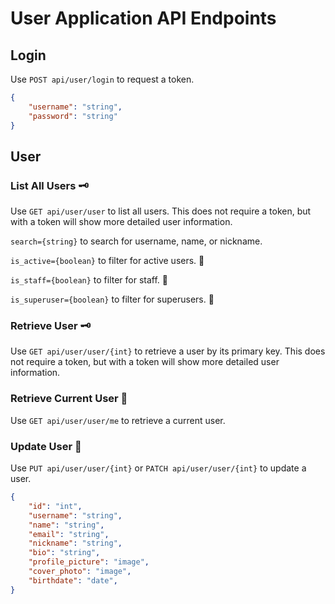 # User Application API Endpoints

## Login

Use `POST api/user/login` to request a token.

```json
{
    "username": "string",
    "password": "string"
}
```

## User

### List All Users 🗝️

Use `GET api/user/user` to list all users. This does not require a token, but with a token will show more detailed user information.

`search={string}` to search for username, name, or nickname.

`is_active={boolean}` to filter for active users. 🔑

`is_staff={boolean}` to filter for staff. 🔑

`is_superuser={boolean}` to filter for superusers. 🔑

### Retrieve User 🗝️

Use `GET api/user/user/{int}` to retrieve a user by its primary key. This does not require a token, but with a token will show more detailed user information.

### Retrieve Current User 🔑

Use `GET api/user/user/me` to retrieve a current user.

### Update User 🔑

Use `PUT api/user/user/{int}` or `PATCH api/user/user/{int}` to update a user.

```json
{
    "id": "int",
    "username": "string",
    "name": "string",
    "email": "string",
    "nickname": "string",
    "bio": "string",
    "profile_picture": "image",
    "cover_photo": "image",
    "birthdate": "date",
}
```
